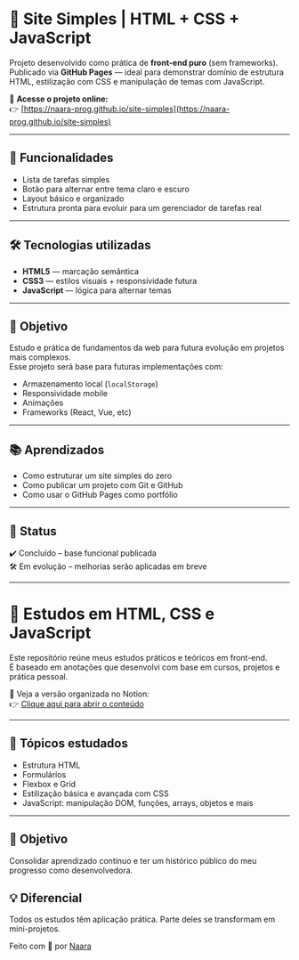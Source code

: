# 🧠 Site Simples | HTML + CSS + JavaScript

Projeto desenvolvido como prática de **front-end puro** (sem frameworks).  
Publicado via **GitHub Pages** — ideal para demonstrar domínio de estrutura HTML, estilização com CSS e manipulação de temas com JavaScript.

🔗 **Acesse o projeto online:**  
👉 [https://naara-prog.github.io/site-simples](https://naara-prog.github.io/site-simples)

---

## 📌 Funcionalidades

- Lista de tarefas simples
- Botão para alternar entre tema claro e escuro
- Layout básico e organizado
- Estrutura pronta para evoluir para um gerenciador de tarefas real

---

## 🛠 Tecnologias utilizadas

- **HTML5** — marcação semântica
- **CSS3** — estilos visuais + responsividade futura
- **JavaScript** — lógica para alternar temas

---

## 🎯 Objetivo

Estudo e prática de fundamentos da web para futura evolução em projetos mais complexos.  
Esse projeto será base para futuras implementações com:

- Armazenamento local (`localStorage`)
- Responsividade mobile
- Animações
- Frameworks (React, Vue, etc)

---

## 📚 Aprendizados

- Como estruturar um site simples do zero
- Como publicar um projeto com Git e GitHub
- Como usar o GitHub Pages como portfólio

---

## 🚀 Status

✔️ Concluído – base funcional publicada  
🛠 Em evolução – melhorias serão aplicadas em breve

---
# 📘 Estudos em HTML, CSS e JavaScript

Este repositório reúne meus estudos práticos e teóricos em front-end.  
É baseado em anotações que desenvolvi com base em cursos, projetos e prática pessoal.

🔗 Veja a versão organizada no Notion:  
👉 [Clique aqui para abrir o conteúdo](https://www.notion.so/HTML-CSS-E-JAVASCRIPT-23b0afe0ab1580f685e5ca15f4c4542b?v=2340afe0ab15819499e2000ca4c2a84d&source=copy_link)

---

## 🧩 Tópicos estudados

- Estrutura HTML
- Formulários
- Flexbox e Grid
- Estilização básica e avançada com CSS
- JavaScript: manipulação DOM, funções, arrays, objetos e mais

---

## 🎯 Objetivo

Consolidar aprendizado contínuo e ter um histórico público do meu progresso como desenvolvedora.

## 💡 Diferencial

Todos os estudos têm aplicação prática. Parte deles se transformam em mini-projetos.



Feito com 💜 por [Naara](https://github.com/naara-prog)
